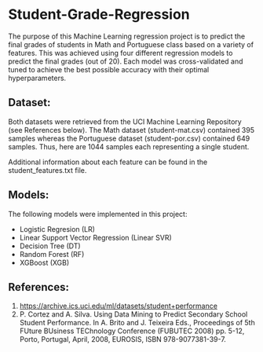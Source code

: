 # Student-Grade-Regression

The purpose of this Machine Learning regression project is to predict the final grades of students in Math and Portuguese class based on a variety of features. This was achieved using four different regression models to predict the final grades (out of 20). Each model was cross-validated and tuned to achieve the best possible accuracy with their optimal hyperparameters.

## Dataset:

Both datasets were retrieved from the UCI Machine Learning Repository (see References below). The Math dataset (student-mat.csv) contained 395 samples whereas the Portuguese dataset (student-por.csv) contained 649 samples. Thus, here are 1044 samples each representing a single student.

Additional information about each feature can be found in the student_features.txt file.

## Models:

The following models were implemented in this project:

- Logistic Regresion (LR)
- Linear Support Vector Regression (Linear SVR)
- Decision Tree (DT)
- Random Forest (RF)
- XGBoost (XGB)

## References:

1. https://archive.ics.uci.edu/ml/datasets/student+performance
2. P. Cortez and A. Silva. Using Data Mining to Predict Secondary School Student Performance. In A. Brito and J. Teixeira Eds., Proceedings of 5th FUture BUsiness TEChnology Conference (FUBUTEC 2008) pp. 5-12, Porto, Portugal, April, 2008, EUROSIS, ISBN 978-9077381-39-7.

